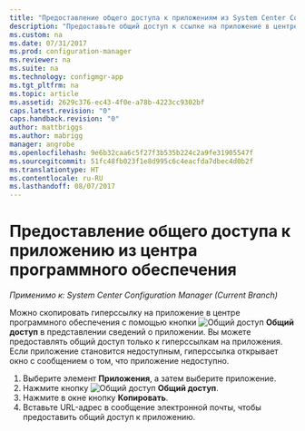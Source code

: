 ```yaml
---
title: "Предоставление общего доступа к приложениям из System Center Configuration Manager | Документация Майкрософт"
description: "Предоставьте общий доступ к ссылке на приложение в центре программного обеспечения в System Center Configuration Manager."
ms.custom: na
ms.date: 07/31/2017
ms.prod: configuration-manager
ms.reviewer: na
ms.suite: na
ms.technology: configmgr-app
ms.tgt_pltfrm: na
ms.topic: article
ms.assetid: 2629c376-ec43-4f0e-a78b-4223cc9302bf
caps.latest.revision: "0"
caps.handback.revision: "0"
author: mattbriggs
ms.author: mabrigg
manager: angrobe
ms.openlocfilehash: 9e6b32caa6c5f27f3b535b224c2a9fe31905547f
ms.sourcegitcommit: 51fc48fb023f1e8d995c6c4eacfda7dbec4d0b2f
ms.translationtype: HT
ms.contentlocale: ru-RU
ms.lasthandoff: 08/07/2017
---
```

# <a name="share-an-application-from-software-center"></a>Предоставление общего доступа к приложению из центра программного обеспечения

*Применимо к: System Center Configuration Manager (Current Branch)* <!-- 1706 -->

Можно скопировать гиперссылку на приложение в центре программного обеспечения с помощью кнопки ![Общий доступ](media/share15.png)  **Общий доступ** в представлении сведений о приложении. Вы можете предоставлять общий доступ только к гиперссылкам на приложения. Если приложение становится недоступным, гиперссылка открывает окно с сообщением о том, что приложение недоступно.

1. Выберите элемент **Приложения**, а затем выберите приложение.
2. Нажмите кнопку ![Общий доступ](media/share15.png) **Общий доступ**.
3. Нажмите в окне кнопку **Копировать**.
4. Вставьте URL-адрес в сообщение электронной почты, чтобы предоставить общий доступ к приложению.